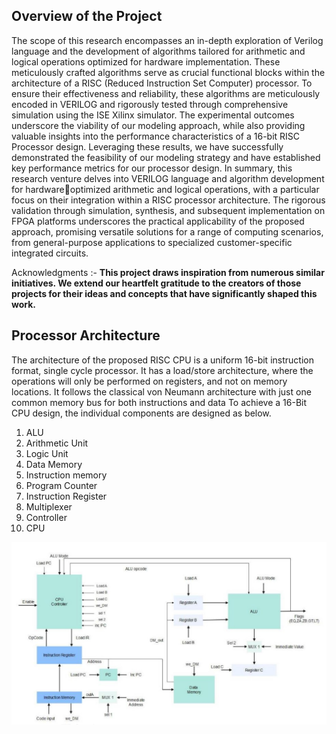 ## Overview of the Project 
The scope of this research encompasses an in-depth exploration of Verilog language and the development of algorithms tailored for arithmetic and logical operations optimized for hardware implementation. These meticulously crafted algorithms serve as crucial functional blocks within the architecture of a RISC (Reduced Instruction Set Computer) processor. To ensure their effectiveness and reliability, these algorithms are meticulously encoded in VERILOG and rigorously tested through comprehensive simulation using the ISE Xilinx simulator. The experimental outcomes underscore the viability of our modeling approach, while also providing valuable insights into the performance characteristics of a 16-bit RISC Processor design. Leveraging these results, we have successfully demonstrated the feasibility of our modeling strategy and have established key performance metrics for our processor design. In summary, this research venture delves into VERILOG language and algorithm development for hardwareoptimized arithmetic and logical operations, with a particular focus on their integration within a RISC processor architecture. The rigorous validation through simulation, synthesis, and subsequent implementation on FPGA platforms underscores the practical applicability of the proposed approach, promising versatile solutions for a range of computing scenarios, from general-purpose applications to specialized customer-specific integrated circuits.

Acknowledgments :-  **This project draws inspiration from numerous similar initiatives. We extend our heartfelt gratitude to the creators of those projects for their ideas and concepts that have significantly shaped this work.**

## Processor Architecture

The architecture of the proposed RISC CPU is a uniform 16-bit instruction format, single cycle processor. It has a load/store architecture, where the operations will only be performed on registers, and not on memory locations. It follows the classical von Neumann architecture with just one common memory bus for both instructions and data To achieve a 16-Bit CPU design, the individual components are designed as below.
1. ALU
2. Arithmetic Unit
3. Logic Unit
4. Data Memory
5. Instruction memory
6. Program Counter
7. Instruction Register
8. Multiplexer
9. Controller
10. CPU

![Main block diagram of the desired architecture](https://github.com/dineth99-bit/16-Bit-RISC-Processor/blob/main/main_block%20Diagram.jpg)



